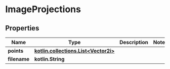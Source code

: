 
# ImageProjections

## Properties
Name | Type | Description | Notes
------------ | ------------- | ------------- | -------------
**points** | [**kotlin.collections.List&lt;Vector2i&gt;**](Vector2i.md) |  | 
**filename** | **kotlin.String** |  | 



